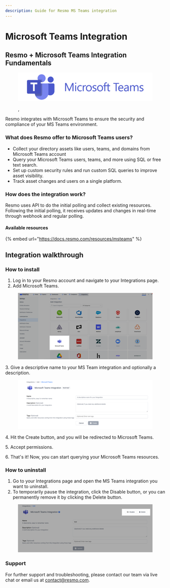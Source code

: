 ```yaml
---
description: Guide for Resmo MS Teams integration
---
```


# Microsoft Teams Integration

## Resmo + Microsoft Teams Integration Fundamentals

<figure><img src="../.gitbook/assets/msteams-logo.png" alt=""><figcaption><p>,</p></figcaption></figure>

Resmo integrates with Microsoft Teams to ensure the security and compliance of your MS Teams environment.

### What does Resmo offer to Microsoft Teams users?

* Collect your directory assets like users, teams, and domains from Microsoft Teams account
* Query your Microsoft Teams users, teams, and more using SQL or free text search.
* Set up custom security rules and run custom SQL queries to improve asset visibility.
* Track asset changes and users on a single platform.

### How does the integration work?

Resmo uses API to do the initial polling and collect existing resources. Following the initial polling, it receives updates and changes in real-time through webhook and regular polling.

#### Available resources

{% embed url="https://docs.resmo.com/resources/msteams" %}

## Integration walkthrough

### How to install

1. Log in to your Resmo account and navigate to your Integrations page.
2. Add Microsoft Teams.

<figure><img src="../.gitbook/assets/add-msteams.png" alt=""><figcaption></figcaption></figure>

3\. Give a descriptive name to your MS Team integration and optionally a description.

<figure><img src="../.gitbook/assets/msteam-integration.png" alt=""><figcaption></figcaption></figure>

4\. Hit the Create button, and you will be redirected to Microsoft Teams.

5\. Accept permissions.

6\. That's it! Now, you can start querying your Microsoft Teams resources.

### How to uninstall

1. Go to your Integrations page and open the MS Teams integration you want to uninstall.
2. To temporarily pause the integration, click the Disable button, or you can permanently remove it by clicking the Delete button.

<figure><img src="../.gitbook/assets/msteams-disable.png" alt=""><figcaption></figcaption></figure>

### Support

For further support and troubleshooting, please contact our team via live chat or email us at contact@resmo.com.&#x20;
